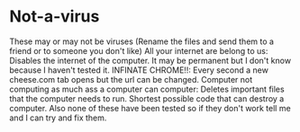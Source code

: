 # Not-a-virus
These may or may not be viruses
(Rename the files and send them to a friend or to someone you don't like)
All your internet are belong to us: Disables the internet of the computer. It may be permanent but I don't know because I haven't tested it.
INFINATE CHROME!!: Every second a new cheese.com tab opens but the url can be changed.
Computer not computing as much ass a computer can computer: Deletes important files that the computer needs to run. Shortest possible code that can destroy a computer.
Also none of these have been tested so if they don't work tell me and I can try and fix them.
